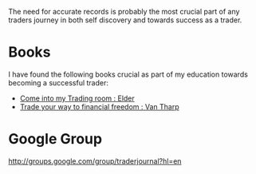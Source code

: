 The need for accurate records is probably the most crucial part of any traders journey in both self discovery and towards success as a trader.

# Books #
I have found the following books crucial as part of my education towards becoming a successful trader:
  * [Come into my Trading room : Elder](http://books.google.co.za/books?id=gSp_vFURzl8C&printsec=frontcover&dq=come+into+my+trading+room&ei=q9ItSPekBaDsygSt08jXAw&sig=2nMtUujxOg12TxpUdXEqzy-1ryM)
  * [Trade your way to financial freedom : Van Tharp](http://books.google.co.za/books?id=yL_KIOTy3uYC&dq=trade+your+way+to+financial+freedom&pg=PP1&ots=fqelPp1S6L&sig=P9gdtf6meQJgHF_ry2XpYvKGXg8&hl=en&prev=http://www.google.co.za/search%3Fsourceid%3Dnavclient%26ie%3DUTF-8%26rlz%3D1T4GGLJ_en___ZA225%26q%3Dtrade%2Byour%2Bway%2Bto%2Bfinancial%2Bfreedom&sa=X&oi=print&ct=title&cad=one-book-with-thumbnail)

# Google Group #
http://groups.google.com/group/traderjournal?hl=en
